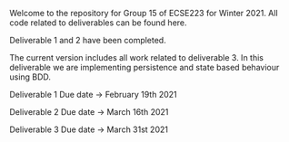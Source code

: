 Welcome to the repository for Group 15 of ECSE223 for Winter 2021. 
All code related to deliverables can be found here.

Deliverable 1 and 2 have been completed.

The current version includes all work related to deliverable 3. In this deliverable we are implementing persistence and state based behaviour using BDD.

Deliverable 1
Due date -> February 19th 2021

Deliverable 2
Due date -> March 16th 2021

Deliverable 3
Due date -> March 31st 2021
